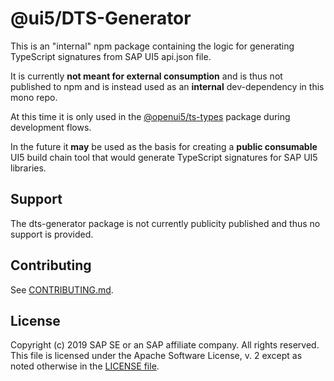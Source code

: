 # @ui5/DTS-Generator

This is an "internal" npm package containing the logic for generating
TypeScript signatures from SAP UI5 api.json file.

It is currently **not meant for external consumption** and is thus not published to npm and is instead
used as an **internal** dev-dependency in this mono repo.

At this time it is only used in the [@openui5/ts-types](../types) package during development flows.

In the future it **may** be used as the basis for creating a **public consumable** UI5 build chain tool
that would generate TypeScript signatures for SAP UI5 libraries.

## Support

The dts-generator package is not currently publicity published and thus no support is provided.

## Contributing

See [CONTRIBUTING.md](./CONTRIBUTING.md).

## License

Copyright (c) 2019 SAP SE or an SAP affiliate company. All rights reserved.
This file is licensed under the Apache Software License, v. 2 except as noted otherwise in the [LICENSE file](../../LICENSE).
